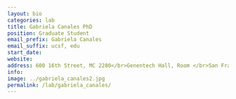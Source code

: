 ```yaml
---
layout: bio
categories: lab
title: Gabriela Canales PhD
position: Graduate Student
email_prefix: Gabriela Canales
email_suffix: ucsf, edu
start_date:
website:
address: 600 16th Street, MC 2280</br>Genentech Hall, Room </br>San Francisco, CA 94158-</br>
info:
image: ../gabriela_canales2.jpg
permalink: /lab/gabriela_canales/
---
```

